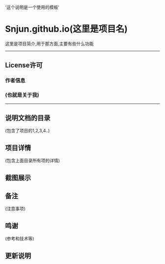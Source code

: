 '这个说明是一个使用的模板'

Snjun.github.io(这里是项目名)
=========
这里是项目简介,用于那方面,主要有些什么功能

*******
## License许可
### 作者信息<br>
### (也就是关于我)
*******

## 说明文档的目录
(包含了项目的1,2,3,4..)

## 项目详情
(包含上面目录所有项的详情)

## 截图展示

## 备注
(注意事项)

## 鸣谢
(参考和技术等)

## 更新说明
